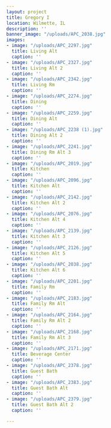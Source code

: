 ```yaml
---
layout: project
title: Gregory I
location: Wilmette, IL
description: ''
banner_image: "/uploads/APC_2038.jpg"
images:
- image: "/uploads/APC_2297.jpg"
  title: Living Alt
  caption: ''
- image: "/uploads/APC_2327.jpg"
  title: Living Alt 2
  caption: ''
- image: "/uploads/APC_2342.jpg"
  title: Living Rm
  caption: ''
- image: "/uploads/APC_2274.jpg"
  title: Dining
  caption: ''
- image: "/uploads/APC_2259.jpg"
  title: Dining Alt
  caption: ''
- image: "/uploads/APC_2238 (1).jpg"
  title: Dining Alt 2
  caption: ''
- image: "/uploads/APC_2241.jpg"
  title: Dining Rm Alt 3
  caption: ''
- image: "/uploads/APC_2019.jpg"
  title: Kitchen
  caption: ''
- image: "/uploads/APC_2096.jpg"
  title: Kitchen Alt
  caption: ''
- image: "/uploads/APC_2142.jpg"
  title: Kitchen Alt 2
  caption: ''
- image: "/uploads/APC_2076.jpg"
  title: Kitchen Alt 4
  caption: ''
- image: "/uploads/APC_2139.jpg"
  title: Kitchen Alt 3
  caption: ''
- image: "/uploads/APC_2126.jpg"
  title: Kitchen Alt 5
  caption: ''
- image: "/uploads/APC_2038.jpg"
  title: Kitchen Alt 6
  caption: ''
- image: "/uploads/APC_2201.jpg"
  title: Family Rm
  caption: ''
- image: "/uploads/APC_2183.jpg"
  title: Family Rm Alt
  caption: ''
- image: "/uploads/APC_2164.jpg"
  title: Family Rm Alt 2
  caption: ''
- image: "/uploads/APC_2168.jpg"
  title: Family Rm Alt 3
  caption: ''
- image: "/uploads/APC_2171.jpg"
  title: Beverage Center
  caption: ''
- image: "/uploads/APC_2378.jpg"
  title: Guest Bath
  caption: ''
- image: "/uploads/APC_2383.jpg"
  title: Guest Bath Alt
  caption: ''
- image: "/uploads/APC_2379.jpg"
  title: Guest Bath Alt 2
  caption: ''

---
```

